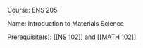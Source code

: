




Course: ENS 205

Name: Introduction to Materials Science

Prerequisite(s): [[NS 102]] and [[MATH 102]]